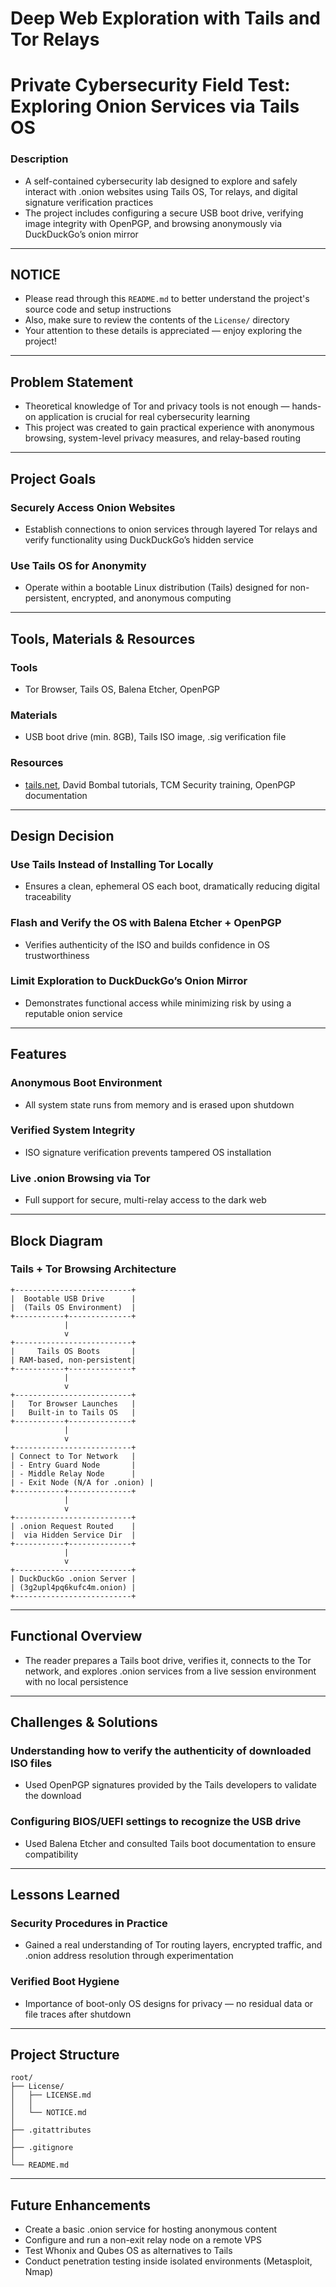 # Deep Web Exploration with Tails and Tor Relays

# Private Cybersecurity Field Test: Exploring Onion Services via Tails OS

### Description

- A self-contained cybersecurity lab designed to explore and safely interact with .onion websites using Tails OS, Tor relays, and digital signature verification practices
- The project includes configuring a secure USB boot drive, verifying image integrity with OpenPGP, and browsing anonymously via DuckDuckGo’s onion mirror

---

## NOTICE

- Please read through this `README.md` to better understand the project's source code and setup instructions
- Also, make sure to review the contents of the `License/` directory
- Your attention to these details is appreciated — enjoy exploring the project!

---

## Problem Statement

- Theoretical knowledge of Tor and privacy tools is not enough — hands-on application is crucial for real cybersecurity learning
- This project was created to gain practical experience with anonymous browsing, system-level privacy measures, and relay-based routing

---

## Project Goals

### Securely Access Onion Websites

- Establish connections to onion services through layered Tor relays and verify functionality using DuckDuckGo’s hidden service

### Use Tails OS for Anonymity

- Operate within a bootable Linux distribution (Tails) designed for non-persistent, encrypted, and anonymous computing

---

## Tools, Materials & Resources

### Tools

- Tor Browser, Tails OS, Balena Etcher, OpenPGP

### Materials

- USB boot drive (min. 8GB), Tails ISO image, .sig verification file

### Resources

- [tails.net](https://tails.net), David Bombal tutorials, TCM Security training, OpenPGP documentation

---

## Design Decision

### Use Tails Instead of Installing Tor Locally

- Ensures a clean, ephemeral OS each boot, dramatically reducing digital traceability

### Flash and Verify the OS with Balena Etcher + OpenPGP

- Verifies authenticity of the ISO and builds confidence in OS trustworthiness

### Limit Exploration to DuckDuckGo’s Onion Mirror

- Demonstrates functional access while minimizing risk by using a reputable onion service

---

## Features

### Anonymous Boot Environment

- All system state runs from memory and is erased upon shutdown

### Verified System Integrity

- ISO signature verification prevents tampered OS installation

### Live .onion Browsing via Tor

- Full support for secure, multi-relay access to the dark web

---

## Block Diagram

### Tails + Tor Browsing Architecture

```plaintext
+--------------------------+
|  Bootable USB Drive      |
|  (Tails OS Environment)  |
+-----------+--------------+
            |
            v
+--------------------------+
|     Tails OS Boots       |
| RAM-based, non-persistent|
+-----------+--------------+
            |
            v
+--------------------------+
|   Tor Browser Launches   |
|   Built-in to Tails OS   |
+-----------+--------------+
            |
            v
+--------------------------+
| Connect to Tor Network   |
| - Entry Guard Node       |
| - Middle Relay Node      |
| - Exit Node (N/A for .onion) |
+-----------+--------------+
            |
            v
+--------------------------+
| .onion Request Routed    |
|  via Hidden Service Dir  |
+-----------+--------------+
            |
            v
+--------------------------+
| DuckDuckGo .onion Server |
| (3g2upl4pq6kufc4m.onion) |
+--------------------------+

```

---

## Functional Overview

- The reader prepares a Tails boot drive, verifies it, connects to the Tor network, and explores .onion services from a live session environment with no local persistence

---

## Challenges & Solutions

### Understanding how to verify the authenticity of downloaded ISO files

- Used OpenPGP signatures provided by the Tails developers to validate the download

### Configuring BIOS/UEFI settings to recognize the USB drive

- Used Balena Etcher and consulted Tails boot documentation to ensure compatibility

---

## Lessons Learned

### Security Procedures in Practice

- Gained a real understanding of Tor routing layers, encrypted traffic, and .onion address resolution through experimentation

### Verified Boot Hygiene

- Importance of boot-only OS designs for privacy — no residual data or file traces after shutdown

---

## Project Structure

```plaintext
root/
├── License/
│   ├── LICENSE.md
│   │
│   └── NOTICE.md
│
├── .gitattributes
│
├── .gitignore
│
└── README.md

```

---

## Future Enhancements

- Create a basic .onion service for hosting anonymous content
- Configure and run a non-exit relay node on a remote VPS
- Test Whonix and Qubes OS as alternatives to Tails
- Conduct penetration testing inside isolated environments (Metasploit, Nmap)
